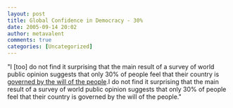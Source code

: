 ```yaml
---
layout: post
title: Global Confidence in Democracy - 30%
date: 2005-09-14 20:02
author: metavalent
comments: true
categories: [Uncategorized]
---
```

"I [too] do not find it surprising that the main result of a survey of world public opinion suggests that only 30% of people feel that their country is <a href="http://news.bbc.co.uk/1/hi/world/europe/4245282.stm">governed by the will of the people</a>.I do not find it surprising that the main result of a survey of world public opinion suggests that only 30% of people feel that their country is governed by the will of the people."
